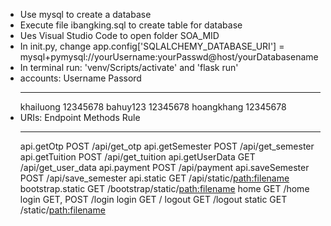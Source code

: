 - Use mysql to create a database
- Execute file ibangking.sql to create table for database
- Ues Visual Studio Code to open folder SOA_MID
- In init.py, change app.config['SQLALCHEMY_DATABASE_URI'] = mysql+pymysql://yourUsername:yourPasswd@host/yourDatabasename 
- In terminal run: 'venv/Scripts/activate' and 'flask run'
- accounts: 
    Username            Passord
    ------------------  -------------
    khailuong           12345678
    bahuy123            12345678
    hoangkhang          12345678
- URIs:
    Endpoint          Methods    Rule
    ----------------  ---------  ---------------------------------
    api.getOtp        POST       /api/get_otp
    api.getSemester   POST       /api/get_semester
    api.getTuition    POST       /api/get_tuition
    api.getUserData   GET        /api/get_user_data
    api.payment       POST       /api/payment
    api.saveSemester  POST       /api/save_semester
    api.static        GET        /api/static/<path:filename>
    bootstrap.static  GET        /bootstrap/static/<path:filename>
    home              GET        /home
    login             GET, POST  /login
    login             GET        /
    logout            GET        /logout
    static            GET        /static/<path:filename>
